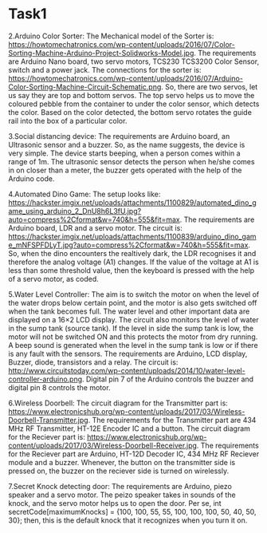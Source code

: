 # Task1

  
2.Arduino Color Sorter:
  The Mechanical model of the Sorter is:
  https://howtomechatronics.com/wp-content/uploads/2016/07/Color-Sorting-Machine-Arduino-Project-Solidworks-Model.jpg.
  The requirements are Arduino Nano board, two servo motors, TCS230 TCS3200 Color Sensor, switch and a power jack.
  The connections for the sorter is:
  https://howtomechatronics.com/wp-content/uploads/2016/07/Arduino-Color-Sorting-Machine-Circuit-Schematic.png.
  So, there are two servos, let us say they are top and bottom servos.
  The top servo helps us to move the coloured pebble from the container to under the color sensor, which detects the color.
  Based on the color detected, the bottom servo rotates the guide rail into the box of a particular color.
  
3.Social distancing device:
  The requirements are Arduino board, an Ultrasonic sensor and a buzzer.
  So, as the name suggests, the device is very simple.
  The device starts beeping, when a person comes within a range of 1m. 
  The ultrasonic sensor detects the person when he/she comes in on closer than a meter, the buzzer gets operated with the help of the Arduino code.
 
4.Automated Dino Game:
  The setup looks like:
  https://hackster.imgix.net/uploads/attachments/1100829/automated_dino_game_using_arduino_2_DnU8h6L3fU.jpg?auto=compress%2Cformat&w=740&h=555&fit=max.
  The requirements are Arduino board, LDR and a servo motor.
  The circuit is:
  https://hackster.imgix.net/uploads/attachments/1100839/arduino_dino_game_mNFSPFDLyT.jpg?auto=compress%2Cformat&w=740&h=555&fit=max.
  So, when the dino encounters the realtively dark, the LDR recognises it and therefore the analog voltage (A1) changes.
  If the value of the voltage at A1 is less than some threshold value, then the keyboard is pressed with the help of a servo motor, as coded.
  
5.Water Level Controller:
  The aim is to switch the motor on when the level of the water drops below certain point, and the motor is also gets switched off when
  the tank becomes full.
  The water level and other important data are displayed on a 16×2 LCD display. 
  The circuit also monitors the level of water in the sump tank (source tank). 
  If the level in side the sump tank is low, the motor will not be switched ON and this protects the motor from dry running. 
  A beep sound is generated when the level in the sump tank is low or if there is any fault with the sensors.
  The requirements are Arduino, LCD display, Buzzer, diode, transistors and a relay.
  The circuit is:
  http://www.circuitstoday.com/wp-content/uploads/2014/10/water-level-controller-arduino.png.
  Digital pin 7 of the Arduino controls the buzzer and digital pin 8 controls the motor.
  
6.Wireless Doorbell:
  The circuit diagram for the Transmitter part is:
  https://www.electronicshub.org/wp-content/uploads/2017/03/Wireless-Doorbell-Transmitter.jpg.
  The requirements for the Transmitter part are 434 MHz RF Transmitter, HT-12E Encoder IC and a button.
  The circuit diagram for the Reciever part is:
  https://www.electronicshub.org/wp-content/uploads/2017/03/Wireless-Doorbell-Receiver.jpg.
  The requirements for the Reciever part are Arduino, HT-12D Decoder IC, 434 MHz RF Reciever module and a buzzer.
  Whenever, the button on the transmitter side is pressed on, the buzzer on the reciever side is turned on wirelessly.
  
7.Secret Knock detecting door:
  The requirements are Arduino, piezo speaker and a servo motor.
  The peizo speaker takes in sounds of the knock, and the servo motor helps us to open the door.
  Per se, int secretCode[maximumKnocks] = {100, 100, 55, 55, 100, 100, 100, 50, 40, 50, 30};
  then, this is the default knock that it recognizes when you turn it on.
  

